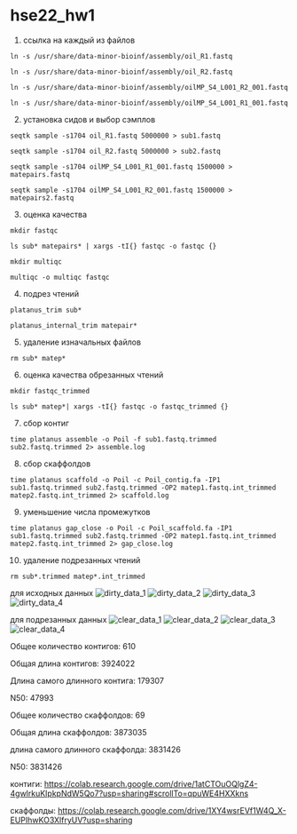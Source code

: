 # hse22_hw1

1. ссылка на каждый из файлов

`ln -s /usr/share/data-minor-bioinf/assembly/oil_R1.fastq`

`ln -s /usr/share/data-minor-bioinf/assembly/oil_R2.fastq`

`ln -s /usr/share/data-minor-bioinf/assembly/oilMP_S4_L001_R2_001.fastq`

`ln -s /usr/share/data-minor-bioinf/assembly/oilMP_S4_L001_R1_001.fastq`

2. установка сидов и выбор сэмплов

`seqtk sample -s1704 oil_R1.fastq 5000000 > sub1.fastq`

`seqtk sample -s1704 oil_R2.fastq 5000000 > sub2.fastq`

`seqtk sample -s1704 oilMP_S4_L001_R1_001.fastq 1500000 > matepairs.fastq`

`seqtk sample -s1704 oilMP_S4_L001_R2_001.fastq 1500000 > matepairs2.fastq`

3. оценка качества 

`mkdir fastqc`

`ls sub* matepairs* | xargs -tI{} fastqc -o fastqc {}`

`mkdir multiqc`

`multiqc -o multiqc fastqc`

4. подрез чтений
 
`platanus_trim sub*`

`platanus_internal_trim matepair*`

5. удаление изначальных файлов

`rm sub* matep*`

6. оценка качества обрезанных чтений

`mkdir fastqc_trimmed`

`ls sub* matep*| xargs -tI{} fastqc -o fastqc_trimmed {}`

7. сбор контиг

`time platanus assemble -o Poil -f sub1.fastq.trimmed sub2.fastq.trimmed 2> assemble.log`

8. сбор скаффолдов

`time platanus scaffold -o Poil -c Poil_contig.fa -IP1 sub1.fastq.trimmed sub2.fastq.trimmed -OP2 matep1.fastq.int_trimmed matep2.fastq.int_trimmed 2> scaffold.log`

9. уменьшение числа промежутков

`time platanus gap_close -o Poil -c Poil_scaffold.fa -IP1 sub1.fastq.trimmed sub2.fastq.trimmed -OP2 matep1.fastq.int_trimmed matep2.fastq.int_trimmed 2> gap_close.log`

10. удаление подрезанных чтений

`rm sub*.trimmed matep*.int_trimmed`

для исходных данных
![dirty_data_1](https://user-images.githubusercontent.com/104971016/194349926-301dd2c2-ddea-4af8-9ecb-93e689b9e03b.png)
![dirty_data_2](https://user-images.githubusercontent.com/104971016/194350129-91cf5d82-48c6-44ca-8618-e4221d277267.png)
![dirty_data_3](https://user-images.githubusercontent.com/104971016/194350165-35cc2692-7959-4375-a4d1-585cb846e91d.png)
![dirty_data_4](https://user-images.githubusercontent.com/104971016/194350208-65c72263-1aa9-4769-90e3-01c7c8ef13d2.png)

для подрезанных данных
![clear_data_1](https://user-images.githubusercontent.com/104971016/194350917-aa77933a-81c2-4fb0-ae2b-dbd685ca2da2.png)
![clear_data_2](https://user-images.githubusercontent.com/104971016/194350991-e22ec7d4-d3e3-4796-8e20-3016c82293f9.png)
![clear_data_3](https://user-images.githubusercontent.com/104971016/194351049-9984b903-f687-453f-a545-6819673bfdf1.png)
![clear_data_4](https://user-images.githubusercontent.com/104971016/194351164-711cf363-582c-4703-8f3d-5ff132eded9e.png)

Общее количество контигов: 610

Общая длина контигов: 3924022

Длина самого длинного контига: 179307

N50: 47993

Общее количество скаффолдов: 69

Общая длина скаффолдов: 3873035

длина самого длинного скаффолда: 3831426

N50: 3831426

контиги: https://colab.research.google.com/drive/1atCTOuOQlgZ4-4gwlrkuKIpkpNdW5Qo7?usp=sharing#scrollTo=qpuWE4HXXkns

скаффолды: https://colab.research.google.com/drive/1XY4wsrEVf1W4Q_X-EUPIhwKO3XlfryUV?usp=sharing
